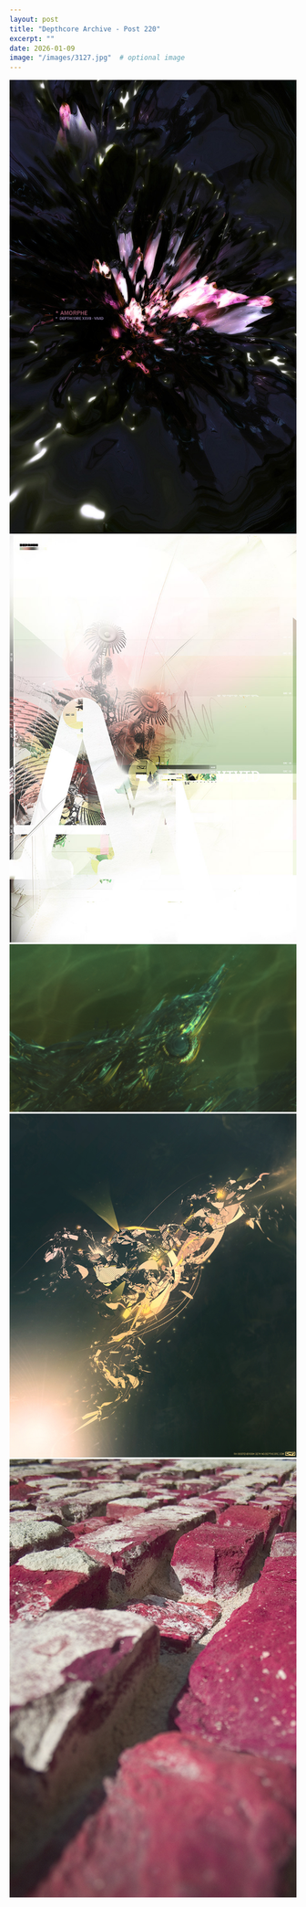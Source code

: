 ```yaml
---
layout: post
title: "Depthcore Archive - Post 220"
excerpt: ""
date: 2026-01-09
image: "/images/3127.jpg"  # optional image
---
```


<img src="/images/3127.jpg">
<img src="/images/3128.jpg" alt="3128.jpg"/>
<img src="/images/3130.jpg" alt="3130.jpg"/>
<img src="/images/3131.jpg" alt="3131.jpg"/>
<img src="/images/3133.jpg" alt="3133.jpg"/>
